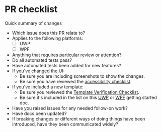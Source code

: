# PR checklist

Quick summary of changes

- Which issue does this PR relate to?
- Applies to the following platforms:
  - [ ] UWP
  - [ ] WPF
- Anything that requires particular review or attention?
- Do all automated tests pass?
- Have automated tests been added for new features?
- If you've changed the UI:
  - Be sure you are including screenshots to show the changes.
  - Be sure you have reviewed the [accessibility checklist](accessibility.md).
- If you've included a new template:
  - Be sure you reviewed the [Template Verification Checklist](https://github.com/microsoft/WindowsTemplateStudio/wiki/Checklist:-Template-Verification).
  - Be sure it's included in the list on this [UWP](https://github.com/microsoft/WindowsTemplateStudio/blob/dev/docs/UWP/getting-started-endusers.md) or [WPF](https://github.com/microsoft/WindowsTemplateStudio/blob/dev/docs/WPF/getting-started-endusers.md) getting started doc.
- Have you raised issues for any needed follow-on work?
- Have docs been updated?
- If breaking changes or different ways of doing things have been introduced, have they been communicated widely?
